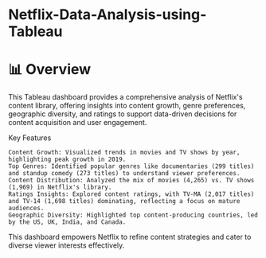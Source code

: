 # Netflix-Data-Analysis-using-Tableau

# 📊 Overview

This Tableau dashboard provides a comprehensive analysis of Netflix's content library, offering insights into content growth, genre preferences, geographic diversity, and ratings to support data-driven decisions for content acquisition and user engagement.

Key Features

    Content Growth: Visualized trends in movies and TV shows by year, highlighting peak growth in 2019.
    Top Genres: Identified popular genres like documentaries (299 titles) and standup comedy (273 titles) to understand viewer preferences.
    Content Distribution: Analyzed the mix of movies (4,265) vs. TV shows (1,969) in Netflix's library.
    Ratings Insights: Explored content ratings, with TV-MA (2,017 titles) and TV-14 (1,698 titles) dominating, reflecting a focus on mature audiences.
    Geographic Diversity: Highlighted top content-producing countries, led by the US, UK, India, and Canada.

This dashboard empowers Netflix to refine content strategies and cater to diverse viewer interests effectively.

